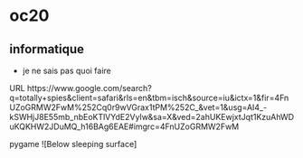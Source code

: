 # oc20
## informatique
* je ne sais pas quoi faire

<?xml version="1.0" encoding="UTF-8"?>
<!DOCTYPE plist PUBLIC "-//Apple//DTD PLIST 1.0//EN" "http://www.apple.com/DTDs/PropertyList-1.0.dtd">
<plist version="1.0">
<dict>
	<key>URL</key>
	<string>https://www.google.com/search?q=totally+spies&amp;client=safari&amp;rls=en&amp;tbm=isch&amp;source=iu&amp;ictx=1&amp;fir=4FnUZoGRMW2FwM%252Cq0r9wVGrax1tPM%252C_&amp;vet=1&amp;usg=AI4_-kSWHjJ8E55mb_nbEoKTlVYdE2VyIw&amp;sa=X&amp;ved=2ahUKEwjxtJqt1KzuAhWDuKQKHW2JDuMQ_h16BAg6EAE#imgrc=4FnUZoGRMW2FwM</string>
</dict>
</plist>





pygame
![Below sleeping surface]
